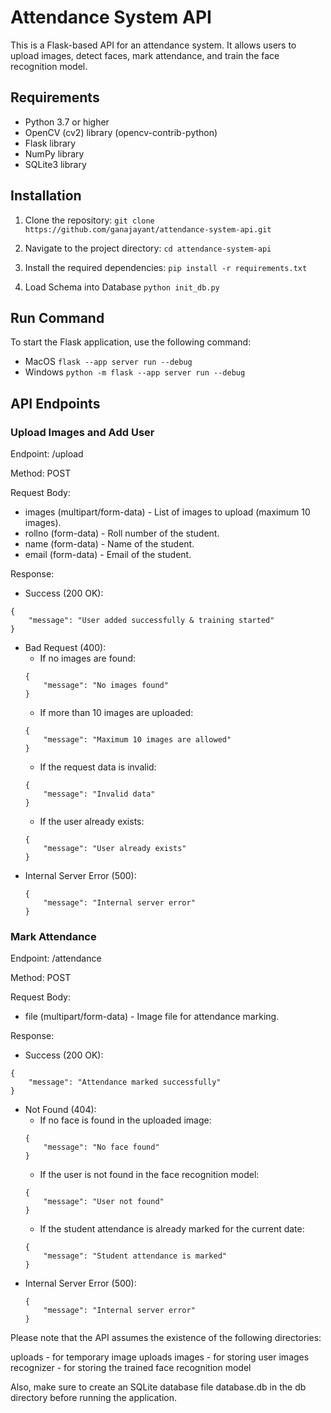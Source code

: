 # Attendance System API

This is a Flask-based API for an attendance system. It allows users to upload images, detect faces, mark attendance, and train the face recognition model.

## Requirements

* Python 3.7 or higher
* OpenCV (cv2) library (opencv-contrib-python)
* Flask library
* NumPy library
* SQLite3 library

## Installation
1. Clone the repository:
```git clone https://github.com/ganajayant/attendance-system-api.git```

2. Navigate to the project directory:
```cd attendance-system-api```

3. Install the required dependencies:
```pip install -r requirements.txt```

4. Load Schema into Database
```python init_db.py```


## Run Command
To start the Flask application, use the following command:
* MacOS
```flask --app server run --debug```
* Windows
```python -m flask --app server run --debug```


## API Endpoints

### Upload Images and Add User

Endpoint: /upload

Method: POST

Request Body:

* images (multipart/form-data) - List of images to upload (maximum 10 images).
* rollno (form-data) - Roll number of the student.
* name (form-data) - Name of the student.
* email (form-data) - Email of the student.

Response:
* Success (200 OK):
```
{
    "message": "User added successfully & training started"
}
```
* Bad Request (400):
    * If no images are found:
    ```
    {
        "message": "No images found"
    }
    ```
    * If more than 10 images are uploaded:
    ```
    {
        "message": "Maximum 10 images are allowed"
    }
    ```
    * If the request data is invalid:
    ```
    {
        "message": "Invalid data"
    }
    ```
    * If the user already exists:
    ```
    {
        "message": "User already exists"
    }
    ```
* Internal Server Error (500):
    ```
    {
        "message": "Internal server error"
    }
    ```
### Mark Attendance

Endpoint: /attendance

Method: POST

Request Body:

* file (multipart/form-data) - Image file for attendance marking.

Response:
* Success (200 OK):
```
{
    "message": "Attendance marked successfully"
}
```
* Not Found (404):
    * If no face is found in the uploaded image:
    ```
    {
        "message": "No face found"
    }
    ```
    * If the user is not found in the face recognition model:
    ```
    {
        "message": "User not found"
    }
    ```
    * If the student attendance is already marked for the current date:
    ```
    {
        "message": "Student attendance is marked"
    }
    ```
* Internal Server Error (500):
    ```
    {
        "message": "Internal server error"
    }
    ```


Please note that the API assumes the existence of the following directories:

uploads - for temporary image uploads
images - for storing user images
recognizer - for storing the trained face recognition model

Also, make sure to create an SQLite database file database.db in the db directory before running the application.